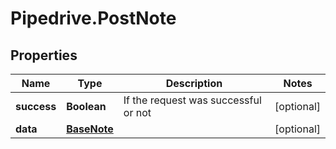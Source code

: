 # Pipedrive.PostNote

## Properties

Name | Type | Description | Notes
------------ | ------------- | ------------- | -------------
**success** | **Boolean** | If the request was successful or not | [optional] 
**data** | [**BaseNote**](BaseNote.md) |  | [optional] 


